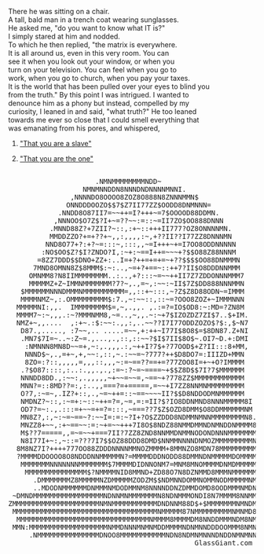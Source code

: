 There he was sitting on a chair.  
A tall, bald man in a trench coat wearing sunglasses.  
He asked me, "do you want to know what IT is?"  
I simply stared at him and nodded.  
To which he then replied, "the matrix is everywhere.  
It is all around us, even in this very room.  You can  
see it when you look out your window, or when you  
turn on your television. You can feel when you go to  
work, when you go to church, when you pay your taxes.  
It is the world that has been pulled over your eyes to blind you  
from the truth." By this point I was intrigued. I wanted to  
denounce him as a phony but instead, compelled by my  
curiosity, I leaned in and said, "what truth?" He too leaned  
towards me ever so close that I could smell everything that  
was emanating from his pores, and whispered,  
  
1) ["That you are a slave"](./the-real-matrix/slave)
  
2) ["That you are the one"](./the-real-matrix/the-one)

<pre>

                     .NMNMMMMMMMMNDD~                       
                  NMNMNNDDN8NNNDNDNNNNMNNI.                 
               ,NNNNDO8OOOO8ZOZ8O888N8ZNNNMMN$              
              ONNDDDOOZO$$7$Z7II77ZZ$OODD8DNMNNN=           
            .NNDD8O87II7=~~++=I?+++~=7$OOOOD88DDMN.         
           ,NNNOO$O7Z$?I+~=??~~:=::~=II7ZO$OO888DNNN        
          .MNND88Z?+7ZII?~::,:+~::+++II777?OZ8ONNNNMN.      
          MMDDZZO?+=+??+~,,:,,,,:~,+??II??I77ZZ8DNNNMN      
         NND8O77+?:+?~=:::~,:::,,~=I+++~+=I7OO8ODDNNNNN     
        :NO$OO$Z?$I?ZNDO?I,:~+:~==I++=~~~+?$$O88Z88NNNM     
       =8ZZ7DDD$$DNO+ZZ+:..I=+?++=+=+=~+??$$$$OO88DNMMMN    
      7MND8OMNN8Z$8MMM$:~:..,~=+?+==~::++7?II$O8DDDNNMMM    
     OMNMM8?N8IIMMMMMMMM..:..,+?:::~=~~++II7Z7ZDDONNNMMM7   
     MMMMMZ+Z~IMMNMMMMMMM?7?~,.,=~,:~~:~II$7Z$DD888NNNMMN   
   $MMMMMMNNNDMMMNMMMMMMMMMM=,,::+~:::,~?Z$Z8D88ODN~=IMMM   
   MMMMNMZ~,:.OMMMMMMMMM$:7.,~:~~::,::~=?OOO8ZOZ+~IMMMNNN   
  MMMMMNI:,,.  IMMMMMMMM$=,~,.,,. ,.:=?=IO$OD8:~:MD=?ZN8M   
  MMMM7~:~,,,.:~?MMMNMM8,~=..,~,,.~:~+7$IZOZDZ7ZI$7..$+IM.  
  NMZ+~,,....  ,:+~.:$:~~:.,,:,..~~??I7I77ODDZOZO$?$:,$~N7  
   D87.,....., :7~~,.. .....=~~,+:++~I77I$8O8$=$8DN87.Z+NI  
   .MN7$7I=~..~:Z~=.,...,.,::,::~~?$I$7II$8O$~.OI7~D.+:DMI  
    :NMNNN8MN8D~~=+,~:,.,,,.:,~++I?7$+?77OOD$+Z?II:::8+MM,  
    NNND$~,.,=+~,+,~~:,::,~.:~~=~?777?++$D8DO7=:IIIZD+MMN   
    8ZO=:?::,,,,,=,,,::,,,~:=~==??==+=?77ZOO8I=+~+O?IMMMM   
   .?$O87::::,:..:.,,.,.,:=~:?~=~====~+$$Z8D$$7I?7$MMMMMM   
   NNNDD8DD.,:~~:,.,,,,,~+~~=~~=,~==~+?778ZZ$MMMMMMMMMMMM   
   MNN?=::8MD??=:,:..,,===?=+=====,=~~+I7ZZ8NNMNMMMMMMMMM   
   O?7,:~=~,.IZ?+::,.,~=~++=::~==~~~~II?$$D8NDDODMNMMMMMM   
   NMDNZ?~::,:~=+:~::~++=?=,~=,=:=II?$?IO8DDNMND8NNNMMMMM8I 
   OD7?=~:.,.:::=+~~=+=?=:::,~===??7$Z$OZD8DMM$O8DDMMMMMMNM 
   MN8Z?,:,~:~=~==~?:~~I=:=:~?I+?O$ZZDDD8NDMMNMNNMMMMMMMMN8.
   MNZZ8+~~,:+~==~~:=:~+=~~+++7I8O$8NDZ88NMMDMMNDNMNDDNMMMM8
   M$??7=====,,=~=~~+===7II?7ZZ8ZND8NNMMDNMMNODONDNNNMMMMMMM
   N8I77I+~:,~::=???7I7$$OZ88DDD8DMD$NNMMNNNNDNMOZMMMMMMMMMN
  8M8NZ7I?++++777OO88ZDDDNNNNMMNOZMMMM+8MMNZO8MDN78MMMMMMMMM
  ?MMMMDDOOOO8O8NDDDNNMMMMMN?=MMMMDDDNODD88DMMNDNMMMMMDOMMMM
   MMMMMMMNNNNNNNMMMMMMM$7MMMMDIDNNONM7=MNM8MNOMMMMDNMDMMMMM
    MMMMMMMMMMMMMMM$?NMMMMNID8MMND+ZD88O7N8DZNMMD8MMMNMMMMMM
      .DMMMMMMMZ8MMMMMNZDMMMMMZODZM$$NDMNNDOMMNOMMNODMMMMMNM
      ..MDODNMMMMMMDNMMMNMDODMMNM8NNNNDDNZDMMDOMD8OODMMMNMDN
 ~DMNDMMMMMMMMMMMMMMMMMNDNNMNMMMMMMMN8NDNMMMONDI8N7MMMM8NNMM
ZMMMMMMMMMMMMMMMMMMMMMNMNMMMMMMMMMMMDNDNNM88D$+$MMMMMMMNMNDM
 MMMMMMMMMMMMMMMMMMMMMMMMMMMMMMMMMMMNMMMMM87NMMMMMMMMMNMNMD8
  MMMMMMMMMMMMMMMMMMMMMMMMMMMMMMMMNMMMM8MMMMDM8NNDDMMMNDM8NM
 MMN:MMMMMMMMMMMMMMMMMMMNMMDNNNMNMNMDDMMMMNDNMNNDDDOOMMM8NMN
     .NMMMMMMMMMMMMMMMDNOO8MMMMMMMMMMMNDN8NDMNMNNNDNDDNMNMNN
                                             GlassGiant.com
</pre>
